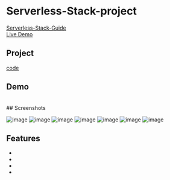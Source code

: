 # Serverless-Stack-project
[Serverless-Stack-Guide](https://serverless-stack.com/#guide)
<br>
[Live Demo](https://d3kivtqqurvdmk.cloudfront.net/)

## Project
[code](Serverless-project)

## Demo
<br>
## Screenshots

![image](https://user-images.githubusercontent.com/73959716/190893826-0f37bdb0-5204-480b-998b-21f489d16d95.png)
![image](https://user-images.githubusercontent.com/73959716/190893858-6bece530-8613-4055-8fc1-639cc25456ff.png)
![image](https://user-images.githubusercontent.com/73959716/190893887-ca1198ba-7f44-47a7-b6be-927149f46e2d.png)
![image](https://user-images.githubusercontent.com/73959716/190893916-46b691da-b42c-49f3-9286-2fb499639a44.png)
![image](https://user-images.githubusercontent.com/73959716/190893935-6759949f-67e5-4c4e-b033-617d01924992.png)
![image](https://user-images.githubusercontent.com/73959716/190893955-05c3c826-b24b-4132-bfea-97b9bc9996f7.png)
![image](https://user-images.githubusercontent.com/73959716/190893971-60df12f6-0a54-40d2-a983-5145bf084f12.png)



## Features

-
-
-
-

